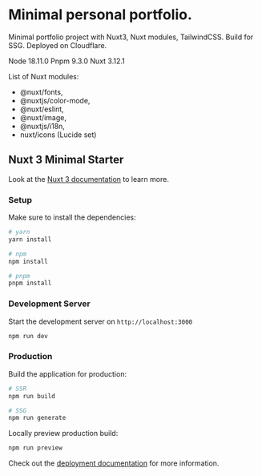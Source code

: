 # Minimal personal portfolio.

Minimal portfolio project with Nuxt3, Nuxt modules, TailwindCSS.
Build for SSG.
Deployed on Cloudflare.

Node 18.11.0
Pnpm 9.3.0
Nuxt 3.12.1

List of Nuxt modules:

- @nuxt/fonts,
- @nuxtjs/color-mode,
- @nuxt/eslint,
- @nuxt/image,
- @nuxtjs/i18n,
- nuxt/icons (Lucide set)

## Nuxt 3 Minimal Starter

Look at the [Nuxt 3 documentation](https://nuxt.com/docs/getting-started/introduction) to learn more.

### Setup

Make sure to install the dependencies:

```bash
# yarn
yarn install

# npm
npm install

# pnpm
pnpm install
```

### Development Server

Start the development server on `http://localhost:3000`

```bash
npm run dev
```

### Production

Build the application for production:

```bash
# SSR
npm run build

# SSG
npm run generate
```

Locally preview production build:

```bash
npm run preview
```

Check out the [deployment documentation](https://nuxt.com/docs/getting-started/deployment) for more information.

